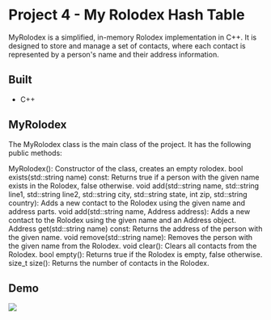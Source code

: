 # Project 4 - My Rolodex Hash Table

MyRolodex is a simplified, in-memory Rolodex implementation in C++. It is designed to store and manage a set of contacts, where each contact is represented by a person's name and their address information.

## Built

- C++

## MyRolodex

The MyRolodex class is the main class of the project. It has the following public methods:

MyRolodex(): Constructor of the class, creates an empty rolodex.
bool exists(std::string name) const: Returns true if a person with the given name exists in the Rolodex, false otherwise.
void add(std::string name, std::string line1, std::string line2, std::string city, std::string state, int zip, std::string country): Adds a new contact to the Rolodex using the given name and address parts.
void add(std::string name, Address address): Adds a new contact to the Rolodex using the given name and an Address object.
Address get(std::string name) const: Returns the address of the person with the given name.
void remove(std::string name): Removes the person with the given name from the Rolodex.
void clear(): Clears all contacts from the Rolodex.
bool empty(): Returns true if the Rolodex is empty, false otherwise.
size_t size(): Returns the number of contacts in the Rolodex.

## Demo

![](./demo.gif)
